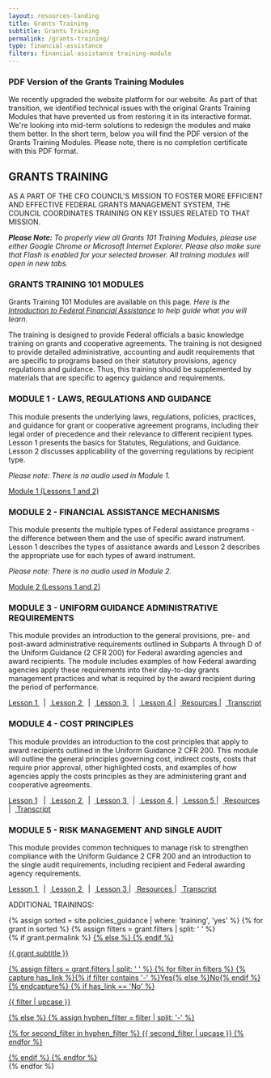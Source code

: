 ```yaml
---
layout: resources-landing
title: Grants Training
subtitle: Grants Training
permalink: /grants-training/
type: financial-assistance
filters: financial-assistance training-module
---
```


<div class="usa-alert usa-alert--info" xmlns="http://www.w3.org/1999/html">
    <div class="usa-alert__body">
        <h3 class="usa-alert__heading">PDF Version of the Grants Training Modules</h3>
        <p class="usa-alert__text">We recently upgraded the website platform for our website. As part of that transition, we identified technical issues with the original Grants Training Modules that have prevented us from restoring it in its interactive format. We're looking into mid-term solutions to redesign the modules and make them better.
            In the short term, below you will find the PDF version of the Grants Training Modules. Please note, there is no completion certificate with this PDF format. </p>
    </div>
</div>

<div class="grid-container font-sans-sm">
<h2>GRANTS TRAINING</h2>

<div><p>AS A PART OF THE CFO COUNCIL'S MISSION TO FOSTER MORE EFFICIENT AND EFFECTIVE FEDERAL GRANTS MANAGEMENT SYSTEM, THE COUNCIL COORDINATES TRAINING ON KEY ISSUES RELATED TO THAT MISSION.</p>
</div>

<div><p><i><b>Please Note:</b> To properly view all Grants 101 Training Modules, please use either Google Chrome or Microsoft Internet Explorer. Please also make sure that Flash is enabled for your selected browser. All training modules will open in new tabs. </i></p></div>

<h3>GRANTS TRAINING 101 MODULES</h3>

<div>
    <p>Grants Training 101 Modules are available on this page. <i>Here is the <a href="{{ site.baseurl }}/wp-content/uploads/2023/Introduction to Federal Financial Assistance.pdf">Introduction to Federal Financial Assistance</a> to help guide what you will learn.</i></p> 
    <p>The training is designed to provide Federal officials a basic knowledge training on grants and cooperative agreements.  The training is not designed to provide detailed administrative, accounting and audit requirements that are specific to programs based on their statutory provisions, agency regulations and guidance.  Thus, this training should be supplemented by materials that are specific to agency guidance and requirements.</p>
</div>

<h3>MODULE 1 - LAWS, REGULATIONS AND GUIDANCE</h3>
<div><p>This module presents the underlying laws, regulations, policies, practices, and guidance for grant or cooperative agreement programs, including their legal order of precedence and their relevance to different recipient types.  Lesson 1 presents the basics for Statutes, Regulations, and Guidance.  Lesson 2 discusses applicability of the governing regulations by recipient type.</p></div>

<div><p><i>Please note: There is no audio used in Module 1.</i></p></div>

<div><p><a href="{{ site.baseurl }}/wp-content/uploads/2020/09/Module-1.pdf">Module 1 (Lessons 1 and 2)</a></p></div>


<h3>MODULE 2 - FINANCIAL ASSISTANCE MECHANISMS</h3>
<div><p>This module presents the multiple types of Federal assistance programs - the difference between them and the use of specific award instrument.  Lesson 1 describes the types of assistance awards and Lesson 2 describes the appropriate use for each types of award instrument.</p></div>

<div><p><i>Please note: There is no audio used in Module 2.</i></p></div>

<div><p><a href="{{ site.baseurl }}/wp-content/uploads/2020/09/Module-2.pdf">Module 2 (Lessons 1 and 2)</a></p></div>

<h3>MODULE 3 - UNIFORM GUIDANCE ADMINISTRATIVE REQUIREMENTS</h3>
<div><p>This module provides an introduction to the general provisions, pre- and post-award administrative requirements outlined in Subparts A through D of the Uniform Guidance (2 CFR 200) for Federal awarding agencies and award recipients. The module includes examples of how Federal awarding agencies apply these requirements into their day-to-day grants management practices and what is required by the award recipient during the period of performance.</p></div>

<div><p><a href="{{ site.baseurl }}/wp-content/uploads/2020/09/Module-3-Lesson-1.pdf">Lesson 1 </a> &nbsp; | &nbsp;<a href="{{ site.baseurl }}/wp-content/uploads/2020/09/Module-3-Lesson-2.pdf">  Lesson 2  </a>&nbsp; | &nbsp;<a href="{{ site.baseurl }}/wp-content/uploads/2020/09/Module-3-Lesson-3.pdf"> Lesson 3 </a>&nbsp; | &nbsp;<a href="{{ site.baseurl }}/wp-content/uploads/2020/09/Module-3-Lesson-4.pdf"> Lesson 4 </a> | &nbsp;<a href="{{ site.baseurl }}/wp-content/uploads/2020/09/Module-3-Resources.pdf"> Resources </a> | &nbsp;<a href="{{ site.baseurl }}/wp-content/uploads/2020/09/Module-3-Transcript.pdf"> Transcript </a></p></div>

<h3>MODULE 4 - COST PRINCIPLES</h3>
<div><p>This module provides an introduction to the cost principles that apply to award recipients outlined in the Uniform Guidance 2 CFR 200. This module will outline the general principles governing cost, indirect costs, costs that require prior approval, other highlighted costs, and examples of how agencies apply the costs principles as they are administering grant and cooperative agreements.</p></div>

<div><p><a href="{{ site.baseurl }}/wp-content/uploads/2020/09/Module-4-Lesson-1.pdf"> Lesson 1</a> &nbsp; | &nbsp;<a href="{{ site.baseurl }}/wp-content/uploads/2020/09/Module-4-Lesson-2.pdf"> Lesson 2 </a>&nbsp; | &nbsp;<a href="{{ site.baseurl }}/wp-content/uploads/2020/09/Module-4-Lesson-3.pdf"> Lesson 3 </a>&nbsp; | &nbsp;<a href="{{ site.baseurl }}/wp-content/uploads/2020/09/Module-4-Lesson-4.pdf"> Lesson 4 </a> &nbsp;| &nbsp;<a href="{{ site.baseurl }}/wp-content/uploads/2020/09/Module-4-Lesson-5.pdf"> Lesson 5 </a> | &nbsp;<a href="{{ site.baseurl }}/wp-content/uploads/2020/09/Module-4-Resources.pdf"> Resources </a>| &nbsp;<a href="{{ site.baseurl }}/wp-content/uploads/2020/09/Module-4-Transcript.pdf"> Transcript </a></p></div>

<h3>MODULE 5 - RISK MANAGEMENT AND SINGLE AUDIT</h3>
<div><p>This module provides common techniques to manage risk to strengthen compliance with the Uniform Guidance 2 CFR 200 and an introduction to the single audit requirements, including recipient and Federal awarding agency requirements.</p></div>

<div><p><a href="{{ site.baseurl }}/wp-content/uploads/2020/09/Module-5-Lesson-1.pdf"> Lesson 1 </a> &nbsp; | &nbsp;<a href="{{ site.baseurl }}/wp-content/uploads/2020/09/Module-5-Lesson-2.pdf"> Lesson 2 </a>&nbsp; | &nbsp;<a href="{{ site.baseurl }}/wp-content/uploads/2020/09/Module-5-Lesson-3.pdf"> Lesson 3 </a> | &nbsp;<a href="{{ site.baseurl }}/wp-content/uploads/2020/09/Module-5-Resources.pdf"> Resources </a> | &nbsp;<a href="{{ site.baseurl }}/wp-content/uploads/2020/09/Module-5-Transcript.pdf"> Transcript </a></p></div>
    <div class="usa-media-block tablet:grid-col-12">
        <p class="card-tag margin-top-0 text-gray-50 text-thin"> ADDITIONAL TRAININGS: </p>
        <div class="knowledge-sharing" >
            {% assign sorted = site.policies_guidance | where: 'training', 'yes' %}
            {% for grant in sorted %}
            {% assign filters = grant.filters | split: ' ' %}
            <div class="tablet:grid-col-4  grid-spacing policy {{ grant.filters }}">
                <div class="border-top-05 border-accent-warm bg-white padding-3 shadow-5 height-full members-hover ">
                    <div class="text-container height-mobile">
                        {% if grant.permalink %}
                        <a class="no-style anchor-fill" href="{{ site.baseurl }}{{ grant.permalink }}">
                            {% else %}
                            <a class="no-style anchor-fill" href="{{ grant.doc-link }}">
                                {% endif %}
                                <div class="text-container height-mobile">
                                    <p  class="usa-link" >
                                        {{ grant.subtitle }}
                                    </p>
                                    {% assign filters = grant.filters | split: ' ' %}
                                    {% for filter in filters %}
                                    {% capture has_link %}{% if filter contains '-' %}Yes{% else %}No{% endif %}{% endcapture%}
                                    {% if has_link == 'No' %}
                                    <p class="title-resources">
                                        {{ filter | upcase }}
                                    </p>
                                    {% else %}
                                    {% assign hyphen_filter = filter | split: '-' %}
                                    <p class="title-resources">
                                        {% for second_filter in hyphen_filter %}
                                        {{ second_filter | upcase }}
                                        {% endfor %}
                                    </p>
                                    {% endif %}
                                    {% endfor %}
                                </div></a>
                    </div>
                </div>
            </div>
            {% endfor %}
        </div>
    </div>

</div>


